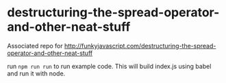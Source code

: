 # destructuring-the-spread-operator-and-other-neat-stuff
Associated repo for http://funkyjavascript.com/destructuring-the-spread-operator-and-other-neat-stuff

run `npm run run` to run example code. This will build index.js using babel and run it with node.
